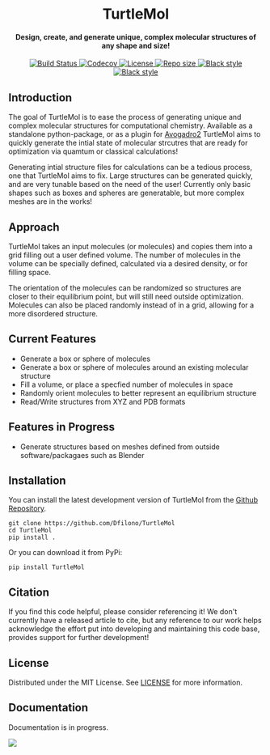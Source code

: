 <h1 align='center'>TurtleMol</h1>
<h4 align='center'>Design, create, and generate unique, complex molecular structures of any shape and size!</h4>



<p align="center">
    <a href="https://github.com/Dfilono/TurtleMol/actions/workflows/python-package.yml">
        <img src="https://github.com/Dfilono/TurtleMol/actions/workflows/python-package.yml/badge.svg" alt="Build Status ">
    </a>
    <a href="https://codecov.io/gh/Dfilono/TurtleMol">
        <img src="https://codecov.io/gh/Dfilono/TurtleMol/branch/main/graph/badge.svg?token=P643JEUWZC" alt="Codecov">
    </a>
    <a href="https://github.com/Dfilono/TurtleMol/blob/main/LICENSE" target="_blank">
        <img src="https://img.shields.io/github/license/Dfilono/TurtleMol" alt="License">
    </a>
    <a href="https://github.com/Dfilono/TurtleMol" target="_blank">
        <img src="https://img.shields.io/github/repo-size/Dfilono/TurtleMol" alt="Repo size">
    </a>
    <a href="https://github.com/psf/black" target="_blank">
        <img src="https://img.shields.io/badge/code%20style-black-000000.svg" alt="Black style">
    </a>
    <a href="https://github.com/PyCQA/pylint" target="_blank">
        <img src="https://img.shields.io/badge/linting-pylint-yellowgreen" alt="Black style">
    </a>
</p>

## Introduction

The goal of TurtleMol is to ease the process of
generating unique and complex molecular structures for computational chemistry. Available as a standalone python-package,
or as a plugin for [Avogadro2](https://www.openchemistry.org/projects/avogadro2/) TurtleMol aims to quickly generate
the intial state of molecular strcutres that are ready for optimization via quamtum or classical calculations!

Generating intial structure files for calculations can be a tedious process, one that TurtleMol aims to fix. 
Large structures can be generated quickly, and are very tunable based on the need of the user! 
Currently only basic shapes such as boxes and spheres are generatable, but more complex meshes are in the works!

## Approach

TurtleMol takes an input molecules (or molecules) and copies them into a grid filling out a user defined volume.
The number of molecules in the volume can be specially defined, calculated via a desired density, or for filling space.

The orientation of the molecules can be randomized so structures are closer to their equilibrium point, but will still need outside optimization.
Molecules can also be placed randomly instead of in a grid, allowing for a more disordered structure.


## Current Features

- Generate a box or sphere of molecules
- Generate a box or sphere of molecules around an existing molecular structure
- Fill a volume, or place a specfied number of molecules in space
- Randomly orient molecules to better represent an equilibrium structure
- Read/Write structures from XYZ and PDB formats

## Features in Progress

- Generate structures based on meshes defined from outside software/packagaes such as Blender

## Installation

You can install the latest development version of TurtleMol from the [Github Repository](https://github.com/Dfilono/TurtleMol).

    git clone https://github.com/Dfilono/TurtleMol
    cd TurtleMol
    pip install .

Or you can download it from PyPi:

    pip install TurtleMol

## Citation

If you find this code helpful, please consider referencing it! We don't currently have a released article to cite,
but any reference to our work helps acknowledge the effort put into developing and maintaining this code base, 
provides support for further development!

## License

Distributed under the MIT License. See [LICENSE](https://github.com/Dfilono/TurtleMol/blob/main/LICENSE) for more information.

## Documentation

Documentation is in progress.

<img src="https://github.com/Dfilono/TurtleMol/blob/main/docs/images/logo.png">
